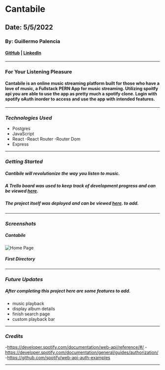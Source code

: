 # Cantabile

## Date: 5/5/2022

### By: Guillermo Palencia

#### [GitHub](https://github.com/guillermopalencia) | [LinkedIn](https://www.linkedin.com/in/guillermo-palencia/)

---

### **__For Your Listening Pleasure__**

#### Cantabile is an online music streaming platform built for those who have a love of music, a Fullstack PERN App for music streaming. Utilizing spoitfy api you are able to use the app as pretty much a spotify clone. Login with spotify oAuth inorder to access and use the app with intended features.

---

### **_Technologies Used_**

- Postgres
- JavaScript
- React
  -React Router
  -Router Dom
- Express

---

### **_Getting Started_**

##### Cantibile will revolutionize the way you listen to music.

##### A Trello board was used to keep track of development progress and can be viewed [here](https://trello.com/b/vSKbBXW1/project-4-cantibile).

##### The project itself was deployed and can be viewed [here](). to add.

---

### **_Screenshots_**

##### Cantabile

<img src="https://i.imgur.com/iTfclTq.png" alt="Home Page"/>


##### First Directory


---

### **_Future Updates_**
##### After completing this project here are some features to add.
- music playback
- display album details
- finish search page
- custom playback bar
---

### **_Credits_**
-https://developer.spotify.com/documentation/web-api/reference/#/
-https://developer.spotify.com/documentation/general/guides/authorization/
-https://github.com/spotify/web-api-auth-examples


---
